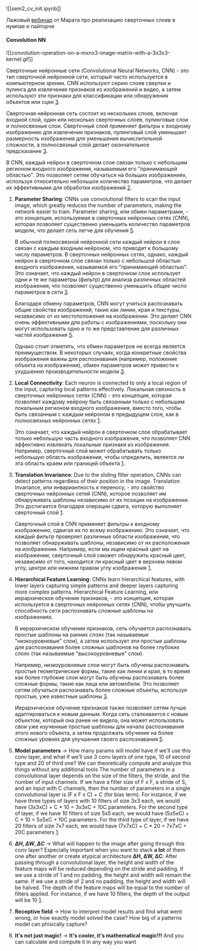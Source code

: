 ![[sem2_cv_init.ipynb]]

Лажовый [вебинар](https://youtu.be/K2QVHTaAmPc?si=tAXwRJ7JFgy5On-U) от Марата про реализацию сверточных слоев в нумпае и пайторче

#### Convolution NN
![[convolution-operation-on-a-mxnx3-image-matrix-with-a-3x3x3-kernel.gif]]

Сверточные нейронные сети (Convolutional Neural Networks, CNN) - это тип сверточной нейронной сети, который часто используется в компьютерном зрении. CNN используют серию слоев свертки и пулинга для извлечения признаков из изображений и видео, а затем используют эти признаки для классификации или обнаружения объектов или сцен [3](https://www.geeksforgeeks.org/introduction-convolution-neural-network/amp/).

Сверточная нейронная сеть состоит из нескольких слоев, включая входной слой, один или несколько сверточных слоев, пулинговые слои и полносвязные слои. Сверточный слой применяет фильтры к входному изображению для извлечения признаков, пулинговый слой уменьшает размерность изображения для уменьшения вычислительной сложности, а полносвязный слой делает окончательное предсказание [3](https://www.geeksforgeeks.org/introduction-convolution-neural-network/amp/).

В CNN, каждый нейрон в сверточном слое связан только с небольшим регионом входного изображения, называемым его "принимающей областью". Это позволяет сетям обучаться на больших изображениях, используя относительно небольшое количество параметров, что делает их эффективными для обработки изображений [2](https://www.ibm.com/topics/convolutional-neural-networks).

1. **Parameter Sharing**: CNNs use convolutional filters to scan the input image, which greatly reduces the number of parameters, making the network easier to train.
	   Parameter sharing, или обмен параметрами, - это концепция, используемая в сверточных нейронных сетях (CNN), которая позволяет существенно уменьшить количество параметров модели, что делает сеть легче для обучения [5](https://www.geeksforgeeks.org/parameter-sharing-and-typing-in-machine-learning/).
	   
	В обычной полносвязной нейронной сети каждый нейрон в слое связан с каждым входным нейроном, что приводит к большому числу параметров. В сверточных нейронных сетях, однако, каждый нейрон в сверточном слое связан только с небольшой областью входного изображения, называемой его "принимающей областью". Это означает, что каждый нейрон в сверточном слое использует одни и те же параметры (фильтр) для анализа различных областей изображения, что позволяет существенно уменьшить общее число параметров в сети [3](https://ai.stackexchange.com/questions/28320/how-is-parameter-sharing-done-in-cnn).
	
	Благодаря обмену параметров, CNN могут учиться распознавать общие свойства изображений, такие как линии, края и текстуры, независимо от их местоположения на изображении. Это делает CNN очень эффективными для работы с изображениями, поскольку они могут использовать одно и то же представление для различных частей изображения [5](https://www.geeksforgeeks.org/parameter-sharing-and-typing-in-machine-learning/).
	
	Однако стоит отметить, что обмен параметров не всегда является преимуществом. В некоторых случаях, когда конкретные свойства изображения важны для распознавания (например, положение объекта на изображении), обмен параметров может привести к ухудшению производительности модели [3](https://ai.stackexchange.com/questions/28320/how-is-parameter-sharing-done-in-cnn).
2. **Local Connectivity**: Each neuron is connected to only a local region of the input, capturing local patterns effectively.
	Локальная связность в сверточных нейронных сетях (CNN) - это концепция, которая позволяет каждому нейрону быть связанным только с небольшим локальным регионом входного изображения, вместо того, чтобы быть связанным с каждым нейроном в предыдущем слое, как в полносвязных нейронных сетях [1](https://stats.stackexchange.com/questions/159588/how-does-local-connection-implied-in-the-cnn-algorithm).
	
	Это означает, что каждый нейрон в сверточном слое обрабатывает только небольшую часть входного изображения, что позволяет CNN эффективно извлекать локальные признаки из изображения. Например, сверточный слой может обрабатывать только небольшую область изображения, чтобы определить, является ли эта область краем или границей объекта [1](https://stats.stackexchange.com/questions/159588/how-does-local-connection-implied-in-the-cnn-algorithm).
3. **Translation Invariance**: Due to the sliding filter operation, CNNs can detect patterns regardless of their position in the image.
	Translation Invariance, или инвариантность к переносу, - это свойство сверточных нейронных сетей (CNN), которое позволяет им обнаруживать шаблоны независимо от их позиции на изображении. Это достигается благодаря операции сдвига, которую выполняет сверточный слой [1](https://stats.stackexchange.com/questions/208936/what-is-translation-invariance-in-computer-vision-and-convolutional-neural-netwo).
	
	Сверточный слой в CNN применяет фильтры к входному изображению, сдвигая их по всему изображению. Это означает, что каждый фильтр проверяет различные области изображения, что позволяет обнаруживать шаблоны, независимо от их расположения на изображении. Например, если мы ищем красный цвет на изображении, сверточный слой сможет обнаружить красный цвет, независимо от того, находится ли красный цвет в верхнем левом углу, центре или нижнем правом углу изображения [1](https://stats.stackexchange.com/questions/208936/what-is-translation-invariance-in-computer-vision-and-convolutional-neural-netwo).
4. **Hierarchical Feature Learning**: CNNs learn hierarchical features, with lower layers capturing simple patterns and deeper layers capturing more complex patterns.
	Hierarchical Feature Learning, или иерархическое обучение признаков, - это концепция, которая используется в сверточных нейронных сетях (CNN), чтобы улучшить способность сети распознавать сложные шаблоны на изображениях.
	
	В иерархическом обучении признаков, сеть обучается распознавать простые шаблоны на ранних слоях (так называемые "низкоуровневые" слои), а затем использует эти простые шаблоны для распознавания более сложных шаблонов на более глубоких слоях (так называемые "высокоуровневые" слои).
	
	Например, низкоуровневые слои могут быть обучены распознавать простые геометрические формы, такие как линии и края, в то время как более глубокие слои могут быть обучены распознавать более сложные формы, такие как лица или автомобили. Это позволяет сетям обучаться распознавать более сложные объекты, используя простые, уже известные шаблоны [3](https://www.cv-foundation.org/openaccess/content_iccv_2015/papers/Yan_HD-CNN_Hierarchical_Deep_ICCV_2015_paper.pdf).
	
	Иерархическое обучение признаков также позволяет сетям лучше адаптироваться к новым данным. Когда сеть сталкивается с новым объектом, который она ранее не видела, она может использовать свои уже изученные простые шаблоны для начала распознавания этого нового объекта, а затем продолжать обучение на более сложных уровнях для улучшения своего распознавания [5](https://ai.stackexchange.com/questions/31972/when-can-we-call-a-feature-hierarchical).


1. **Model parameters** $\longrightarrow$ How many params will model have if we'll use this conv layer, and what if we'll use 3 conv layers of one type, 10 of second type and 20 of third one? We can theoretically compute and analyze this things without any additional tools
	The number of parameters in a convolutional layer depends on the size of the filters, the stride, and the number of input channels. If we have a filter size of F x F, a stride of S, and an input with C channels, then the number of parameters in a single convolutional layer is (F x F x C) + C (for bias term). For instance, if we have three types of layers with 10 filters of size 3x3 each, we would have (3x3xC) + C * 10 = 3x3xC + 10C parameters. For the second type of layer, if we have 10 filters of size 5x5 each, we would have (5x5xC) + C * 10 = 5x5xC + 10C parameters. For the third type of layer, if we have 20 filters of size 7x7 each, we would have (7x7xC) + C * 20 = 7x7xC + 20C parameters [1](https://distill.pub/2019/computing-receptive-fields).

2. **$\Delta H, \Delta W, \Delta C$** $\longrightarrow$ What will happen to the image after going through this conv layer? Especially important when you want to stack **a lot** of them one after another or create atypical architecture
	**ΔH, ΔW, ΔC**: After passing through a convolutional layer, the height and width of the feature maps will be reduced depending on the stride and padding. If we use a stride of 1 and no padding, the height and width will remain the same. If we use a stride of 2 and no padding, the height and width will be halved. The depth of the feature maps will be equal to the number of filters applied. For instance, if we have 10 filters, the depth of the output will be 10 [1](https://distill.pub/2019/computing-receptive-fields).

4. **Receptive field** $\longrightarrow$ How to interpret model results and find what went wrong, or how exactly model solved the case? How big of a patterns model can phisically capture?

5. **It's not just magic!** $\longrightarrow$ **It's cooler, it's mathematical magic!!!** And you can calculate and compute it in any way you want
